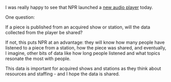I was really happy to see that NPR launched a [new audio player](http://www.npr.org/blogs/thisisnpr/2015/04/29/401552958/there-are-now-800-000-reasons-to-share-npr-audio-on-your-site) today.

One question: 

If a piece is published from an acquired show or station, will the data collected from the player be shared? 

If not, this puts NPR at an advantage: they will know how many people have listened to a piece from a station, how the piece was shared, and eventually, I imagine, other bits of data like how long people listened and what topics resonate the most with people. 

This data is important for acquired shows and stations as they think about resources and staffing - and I hope the data is shared.



